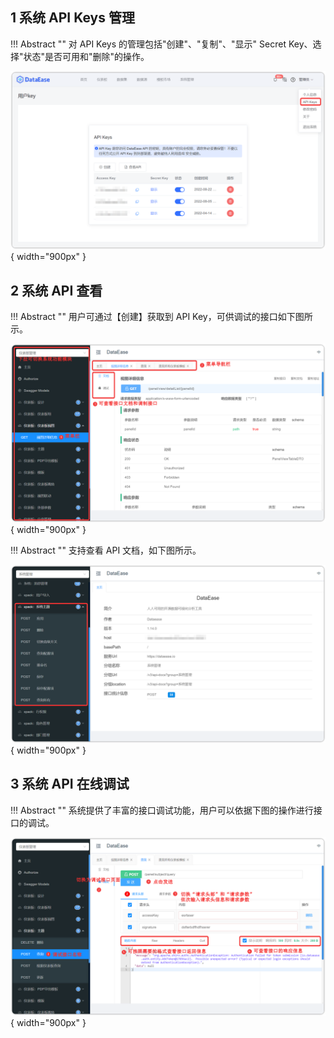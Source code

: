 ## 1 系统 API Keys 管理

!!! Abstract ""
对 API Keys 的管理包括"创建"、"复制"、"显示" Secret Key、选择"状态"是否可用和"删除"的操作。

![组件置底_基础功能](../img/xpack/集成与扩展1.png){ width="900px" }

## 2 系统 API 查看

!!! Abstract ""
用户可通过【创建】获取到 API Key，可供调试的接口如下图所示。

![组件置底_基础功能](../img/xpack/集成与扩展2.png){ width="900px" }

!!! Abstract ""
支持查看 API 文档，如下图所示。

![组件置底_基础功能](../img/xpack/集成与扩展3.png){ width="900px" }

## 3 系统 API 在线调试

!!! Abstract ""
系统提供了丰富的接口调试功能，用户可以依据下图的操作进行接口的调试。

![组件置底_基础功能](../img/xpack/API-KEY.png){ width="900px" }


